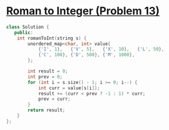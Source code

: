 # [Roman to Integer (Problem 13)](https://leetcode.com/problems/roman-to-integer/)

```cpp
class Solution {
   public:
    int romanToInt(string s) {
        unordered_map<char, int> value{
            {'I', 1},   {'V', 5},   {'X', 10},   {'L', 50},
            {'C', 100}, {'D', 500}, {'M', 1000},
        };

        int result = 0;
        int prev = 0;
        for (int i = s.size() - 1; i >= 0; i--) {
            int curr = value[s[i]];
            result += (curr < prev ? -1 : 1) * curr;
            prev = curr;
        }
        return result;
    }
};
```